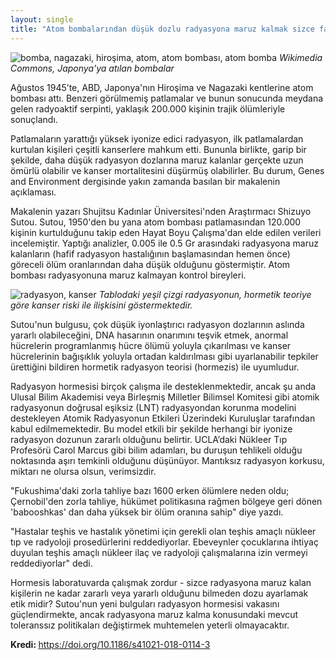 ```yaml
---
layout: single
title: "Atom bombalarından düşük dozlu radyasyona maruz kalmak sizce faydalı mıydı? Büyük ihtimalle"
---
```

![bomba, nagazaki, hiroşima, atom, atom bombası, atom bomba](https://upload.wikimedia.org/wikipedia/commons/thumb/5/54/Atomic_bombing_of_Japan.jpg/800px-Atomic_bombing_of_Japan.jpg)
*Wikimedia Commons, Japonya'ya atılan bombalar*

Ağustos 1945’te, ABD, Japonya'nın Hiroşima ve Nagazaki kentlerine atom bombası attı. Benzeri görülmemiş patlamalar ve bunun sonucunda meydana gelen radyoaktif serpinti, yaklaşık 200.000 kişinin trajik ölümleriyle sonuçlandı.

Patlamaların yarattığı yüksek iyonize edici radyasyon, ilk patlamalardan kurtulan kişileri çeşitli kanserlere mahkum etti. Bununla birlikte, garip bir şekilde, daha düşük radyasyon dozlarına maruz kalanlar gerçekte uzun ömürlü olabilir ve kanser mortalitesini düşürmüş olabilirler. Bu durum, Genes and Environment dergisinde yakın zamanda basılan bir makalenin açıklaması.

Makalenin yazarı Shujitsu Kadınlar Üniversitesi'nden Araştırmacı Shizuyo Sutou. Sutou, 1950'den bu yana atom bombası patlamasından 120.000 kişinin kurtulduğunu takip eden Hayat Boyu Çalışma'dan elde edilen verileri incelemiştir. Yaptığı analizler, 0.005 ile 0.5 Gr arasındaki radyasyona maruz kalanların (hafif radyasyon hastalığının başlamasından hemen önce) göreceli ölüm oranlarından daha düşük olduğunu göstermiştir. Atom bombası radyasyonuna maruz kalmayan kontrol bireyleri.

![radyasyon, kanser](http://assets.realclear.com/images/46/468202_5_.gif)
*Tablodaki yeşil çizgi radyasyonun, hormetik teoriye göre kanser riski ile ilişkisini göstermektedir.*

Sutou'nun bulgusu, çok düşük iyonlaştırıcı radyasyon dozlarının aslında yararlı olabileceğini, DNA hasarının onarımını teşvik etmek, anormal hücrelerin programlanmış hücre ölümü yoluyla çıkarılması ve kanser hücrelerinin bağışıklık yoluyla ortadan kaldırılması gibi uyarlanabilir tepkiler ürettiğini bildiren hormetik radyasyon teorisi (hormezis) ile uyumludur.

Radyasyon hormesisi birçok çalışma ile desteklenmektedir, ancak şu anda Ulusal Bilim Akademisi veya Birleşmiş Milletler Bilimsel Komitesi gibi atomik radyasyonun doğrusal eşiksiz (LNT) radyasyondan korunma modelini destekleyen Atomik Radyasyonun Etkileri Üzerindeki Kuruluşlar tarafından kabul edilmemektedir. Bu model etkili bir şekilde herhangi bir iyonize radyasyon dozunun zararlı olduğunu belirtir. UCLA’daki Nükleer Tıp Profesörü Carol Marcus gibi bilim adamları, bu duruşun tehlikeli olduğu noktasında aşırı temkinli olduğunu düşünüyor. Mantıksız radyasyon korkusu, miktarı ne olursa olsun, verimsizdir.

"Fukushima'daki zorla tahliye bazı 1600 erken ölümlere neden oldu; Çernobil'den zorla tahliye, hükümet politikasına rağmen bölgeye geri dönen 'babooshkas' dan daha yüksek bir ölüm oranına sahip" diye yazdı.

"Hastalar teşhis ve hastalık yönetimi için gerekli olan teşhis amaçlı nükleer tıp ve radyoloji prosedürlerini reddediyorlar. Ebeveynler çocuklarına ihtiyaç duyulan teşhis amaçlı nükleer ilaç ve radyoloji çalışmalarına izin vermeyi reddediyorlar" dedi.

Hormesis laboratuvarda çalışmak zordur - sizce radyasyona maruz kalan kişilerin ne kadar zararlı veya yararlı olduğunu bilmeden dozu ayarlamak etik midir? Sutou'nun yeni bulguları radyasyon hormesisi vakasını güçlendirmekte, ancak radyasyona maruz kalma konusundaki mevcut toleranssız politikaları değiştirmek muhtemelen yeterli olmayacaktır.

<p class="notice--info"><strong>Kredi: </strong><a href="https://doi.org/10.1186/s41021-018-0114-3">https://doi.org/10.1186/s41021-018-0114-3</a></p>
